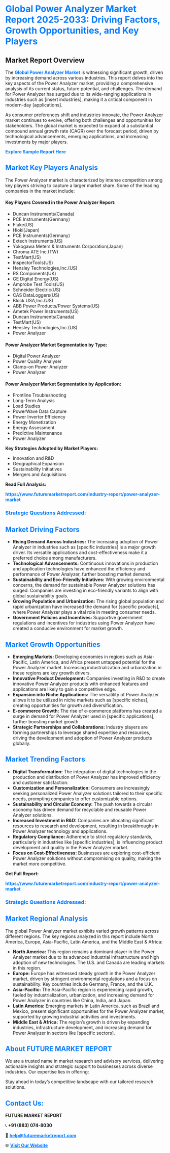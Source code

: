 <h1 style="color: #007BFF;">Global Power Analyzer Market Report 2025-2033: Driving Factors, Growth Opportunities, and Key Players</h1>

<section id="overview">
<h2>Market Report Overview</h2>
<p>The <a href="https://www.futuremarketreport.com/industry-report/power-analyzer-market" style="color: #007BFF; text-decoration: none;"><strong>Global Power Analyzer Market</strong></a> is witnessing significant growth, driven by increasing demand across various industries. This report delves into the key aspects of the Power Analyzer market, providing a comprehensive analysis of its current status, future potential, and challenges. The demand for Power Analyzer has surged due to its wide-ranging applications in industries such as [insert industries], making it a critical component in modern-day [applications].</p>
<p>As consumer preferences shift and industries innovate, the Power Analyzer market continues to evolve, offering both challenges and opportunities for stakeholders. The global market is expected to expand at a substantial compound annual growth rate (CAGR) over the forecast period, driven by technological advancements, emerging applications, and increasing investments by major players.</p>
</section>

<section id="overview">
<p><a href="https://www.futuremarketreport.com/request-sample/reportId=101453" style="color: #007BFF; text-decoration: none;"><strong>Explore Sample Report Here</strong></a></p>
</section>

<section id="key-players">
<h2 style="color: #007BFF;">Market Key Players Analysis</h2>
<p>The Power Analyzer market is characterized by intense competition among key players striving to capture a larger market share. Some of the leading companies in the market include:</p>
<h4>Key Players Covered in the Power Analyzer Report:</h4>
<ul><li>Duncan Instruments(Canada)</li><li>PCE Instruments(Germany)</li><li>Fluke(US)</li><li>Hioki(Japan)</li><li>PCE Instruments(Germany)</li><li>Extech Instruments(US)</li><li>Yokogawa Meters &amp; Instruments Corporation(Japan)</li><li>Chroma ATE Inc.(TW)</li><li>TestMart(US)</li><li>InspectorTools(US)</li><li>Hensley Technologies,Inc.(US)</li><li>RS Components(UK)</li><li>GE Digital Energy(US)</li><li>Amprobe Test Tools(US)</li><li>Schneider Electric(US)</li><li>CAS DataLoggers(US)</li><li>Block USA,Inc.(US)</li><li>ABB Power Products/Power Systems(US)</li><li>Ametek Power Instruments(US)</li><li>Duncan Instruments(Canada)</li><li>TestMart(US)</li><li>Hensley Technologies,Inc.(US)</li><li>Power Analyzer</li></ul>
<h4>Power Analyzer Market Segmentation by Type:</h4>
<ul><li>Digital Power Analyzer</li><li>Power Quality Analyser</li><li>Clamp-on Power Analyzer</li><li>Power Analyzer</li></ul>

<h4>Power Analyzer Market Segmentation by Application:</h4>
<ul><li>Frontline Troubleshooting</li><li>Long-Term Analysis</li><li>Load Studies</li><li>PowerWave Data Capture</li><li>Power Inverter Efficiency</li><li>Energy Monetization</li><li>Energy Assessment</li><li>Predictive Maintenance</li><li>Power Analyzer</li></ul>
<p><strong>Key Strategies Adopted by Market Players:</strong></p>
<ul>
<li>Innovation and R&D</li>
<li>Geographical Expansion</li>
<li>Sustainability Initiatives</li>
<li>Mergers and Acquisitions</li>
</ul>
</section>

<section>
<p><strong>Read Full Analysis: </strong></p><a href="https://www.futuremarketreport.com/industry-report/power-analyzer-market" style="color: #007BFF; text-decoration: none;"><strong>https://www.futuremarketreport.com/industry-report/power-analyzer-market</strong></a>
<h3 style="color: #007BFF;">Strategic Questions Addressed:</h3>
</section>

<section id="driving-factors">
<h2 style="color: #007BFF;">Market Driving Factors</h2>
<ul>
<li><strong>Rising Demand Across Industries:</strong> The increasing adoption of Power Analyzer in industries such as [specific industries] is a major growth driver. Its versatile applications and cost-effectiveness make it a preferred choice among manufacturers.</li>
<li><strong>Technological Advancements:</strong> Continuous innovations in production and application technologies have enhanced the efficiency and performance of Power Analyzer, further boosting market demand.</li>
<li><strong>Sustainability and Eco-Friendly Initiatives:</strong> With growing environmental concerns, the demand for sustainable Power Analyzer solutions has surged. Companies are investing in eco-friendly variants to align with global sustainability goals.</li>
<li><strong>Growing Population and Urbanization:</strong> The rising global population and rapid urbanization have increased the demand for [specific products], where Power Analyzer plays a vital role in meeting consumer needs.</li>
<li><strong>Government Policies and Incentives:</strong> Supportive government regulations and incentives for industries using Power Analyzer have created a conducive environment for market growth.</li>
</ul>
</section>

<section id="growth-opportunities">
<h2 style="color: #007BFF;">Market Growth Opportunities</h2>
<ul>
<li><strong>Emerging Markets:</strong> Developing economies in regions such as Asia-Pacific, Latin America, and Africa present untapped potential for the Power Analyzer market. Increasing industrialization and urbanization in these regions are key growth drivers.</li>
<li><strong>Innovative Product Development:</strong> Companies investing in R&D to create innovative Power Analyzer products with enhanced features and applications are likely to gain a competitive edge.</li>
<li><strong>Expansion into Niche Applications:</strong> The versatility of Power Analyzer allows it to be utilized in niche markets such as [specific niches], creating opportunities for growth and diversification.</li>
<li><strong>E-commerce Growth:</strong> The rise of e-commerce platforms has created a surge in demand for Power Analyzer used in [specific applications], further boosting market growth.</li>
<li><strong>Strategic Partnerships and Collaborations:</strong> Industry players are forming partnerships to leverage shared expertise and resources, driving the development and adoption of Power Analyzer products globally.</li>
</ul>
</section>

<section id="trending-factors">
<h2 style="color: #007BFF;">Market Trending Factors</h2>
<ul>
<li><strong>Digital Transformation:</strong> The integration of digital technologies in the production and distribution of Power Analyzer has improved efficiency and customer satisfaction.</li>
<li><strong>Customization and Personalization:</strong> Consumers are increasingly seeking personalized Power Analyzer solutions tailored to their specific needs, prompting companies to offer customizable options.</li>
<li><strong>Sustainability and Circular Economy:</strong> The push towards a circular economy has driven demand for recyclable and reusable Power Analyzer solutions.</li>
<li><strong>Increased Investment in R&D:</strong> Companies are allocating significant resources to research and development, resulting in breakthroughs in Power Analyzer technology and applications.</li>
<li><strong>Regulatory Compliance:</strong> Adherence to strict regulatory standards, particularly in industries like [specific industries], is influencing product development and quality in the Power Analyzer market.</li>
<li><strong>Focus on Cost-Effectiveness:</strong> Businesses are exploring cost-efficient Power Analyzer solutions without compromising on quality, making the market more competitive.</li>
</ul>
</section>

<section>
<p><strong>Get Full Report: </strong></p><a href="https://www.futuremarketreport.com/industry-report/power-analyzer-market" style="color: #007BFF; text-decoration: none;"><strong>https://www.futuremarketreport.com/industry-report/power-analyzer-market</strong></a>
<h3 style="color: #007BFF;">Strategic Questions Addressed:</h3>
</section>


<section id="regional-analysis">
<h2 style="color: #007BFF;">Market Regional Analysis</h2>
<p>The global Power Analyzer market exhibits varied growth patterns across different regions. The key regions analyzed in this report include North America, Europe, Asia-Pacific, Latin America, and the Middle East & Africa:</p>
<ul>
<li><strong>North America:</strong> This region remains a dominant player in the Power Analyzer market due to its advanced industrial infrastructure and high adoption of new technologies. The U.S. and Canada are leading markets in this region.</li>
<li><strong>Europe:</strong> Europe has witnessed steady growth in the Power Analyzer market, driven by stringent environmental regulations and a focus on sustainability. Key countries include Germany, France, and the U.K.</li>
<li><strong>Asia-Pacific:</strong> The Asia-Pacific region is experiencing rapid growth, fueled by industrialization, urbanization, and increasing demand for Power Analyzer in countries like China, India, and Japan.</li>
<li><strong>Latin America:</strong> Emerging markets in Latin America, such as Brazil and Mexico, present significant opportunities for the Power Analyzer market, supported by growing industrial activities and investments.</li>
<li><strong>Middle East & Africa:</strong> The region’s growth is driven by expanding industries, infrastructure development, and increasing demand for Power Analyzer in sectors like [specific sectors].</li>
</ul>
</section>

<footer>
<h2 style="color: #007BFF;">About FUTURE MARKET REPORT</h2>
<p>We are a trusted name in market research and advisory services, delivering actionable insights and strategic support to businesses across diverse industries. Our expertise lies in offering:</p>

<p>Stay ahead in today’s competitive landscape with our tailored research solutions.</p>

<h2 style="color: #007BFF;">Contact Us:</h2>
<p><strong>FUTURE MARKET REPORT</strong></p>
<p>📞 <strong>+91 (883) 074-8030</strong></p>
<p>📧 <strong><a href="mailto:help@futuremarketreport.com" style="color: #007BFF;">help@futuremarketreport.com</a></strong></p>
<p>🌐 <strong><a href="https://www.futuremarketreport.com/" style="color: #007BFF;">Visit Our Website</a></strong></p>
</footer>